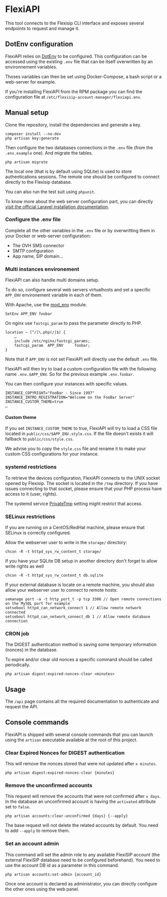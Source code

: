# FlexiAPI

This tool connects to the Flexisip CLI interface and exposes several endpoints to request and manage it.

## DotEnv configuration

FlexiAPI relies on [DotEnv](https://github.com/vlucas/phpdotenv) to be configured. This configuration can be accessed using the existing `.env` file that can be itself overwritten by an environnement variables.

Thoses variables can then be set using Docker-Compose, a bash script or a web-server for example.

If you're installing FlexiAPI from the RPM package you can find the configuration file at `/etc/flexisip-account-manager/flexiapi.env`.

## Manual setup

Clone the repository, install the dependencies and generate a key.

    composer install --no-dev
    php artisan key:generate

Then configure the two databases connections in the `.env` file (from the `.env.example` one). And migrate the tables.

    php artisan migrate

The local one (that is by default using SQLite) is used to store authentications sessions. The remote one should be configured to connect directly to the Flexisip database.

You can also run the test suit using `phpunit`.

To know more about the web server configuration part, you can directly [visit the official Laravel installation documentation](https://laravel.com/docs/8.x).

### Configure the .env file

Complete all the other variables in the `.env` file or by overwritting them in your Docker or web-server configuration:
- The OVH SMS connector
- SMTP configuration
- App name, SIP domain…

### Multi instances environement

FlexiAPI can also handle multi domains setup.

To do so, configure several web servers virtualhosts and set a specific `APP_ENV` environement variable in each of them.

With Apache, use the [mod_env](https://httpd.apache.org/docs/2.4/mod/mod_env.html) module.

    SetEnv APP_ENV foobar

On nginx use `fastcgi_param` to pass the parameter directly to PHP.

    location ~ [^/]\.php(/|$) {
        …
        include /etc/nginx/fastcgi_params;
        fastcgi_param  APP_ENV     foobar;
    }

Note that if `APP_ENV` is not set FlexiAPI will directly use the default `.env` file.

FlexiAPI will then try to load a custom configuration file with the following name `.env.$APP_ENV`. So for the previous example `.env.foobar`.

You can then configure your instances with specific values.

    INSTANCE_COPYRIGHT="FooBar - Since 1997"
    INSTANCE_INTRO_REGISTRATION="Welcome on the FooBar Server"
    INSTANCE_CUSTOM_THEME=true
    …

#### Custom theme

If you set `INSTANCE_CUSTOM_THEME` to true, FlexiAPI will try to load a CSS file located in `public/css/$APP_ENV.style.css`. If the file doesn't exists it will fallback to `public/css/style.css`.

We advise you to copy the `style.css` file and rename it to make your custom CSS configurations for your instance.

### systemd restrictions

To retrieve the devices configuration, FlexiAPI connects to the UNIX socket opened by Flexisip. The socket is located in the `/tmp` directory.
If you have issues connecting to that socket, please ensure that your PHP process have access to it (user, rights).

The systemd service [PrivateTmp](https://access.redhat.com/blogs/766093/posts/1976243) setting might restrict that access.

### SELinux restrictions

If you are running on a CentOS/RedHat machine, please ensure that SELinux is correctly configured.

Allow the webserver user to write in the `storage/` directory:

    chcon -R -t httpd_sys_rw_content_t storage/

If you have your SQLite DB setup in another directory don't forget to allow write rights as well

    chcon -R -t httpd_sys_rw_content_t db.sqlite

If your external database is locate on a remote machine, you should also allow your webserver user to connect to remote hosts:

    semanage port -a -t http_port_t -p tcp 3306 // Open remote connections on the MySQL port for example
    setsebool httpd_can_network_connect 1 // Allow remote network connected
    setsebool httpd_can_network_connect_db 1 // Allow remote database connection

### CRON job

The DIGEST authentication method is saving some temporary information (nonces) in the database.

To expire and/or clear old nonces a specific command should be called periodically.

    php artisan digest:expired-nonces-clear <minutes>

## Usage

The `/api` page contains all the required documentation to authenticate and request the API.

## Console commands

FlexiAPI is shipped with several console commands that you can launch using the `artisan` executable available at the root of this project.

### Clear Expired Nonces for DIGEST authentication

This will remove the nonces stored that were not updated after `x minutes`.

    php artisan digest:expired-nonces-clear {minutes}

### Remove the unconfirmed accounts

This request will remove the accounts that were not confirmed after `x days`. In the database an unconfirmed account is having the `activated` attribute set to `false`.

    php artisan accounts:clear-unconfirmed {days} {--apply}

The base request will not delete the related accounts by default. You need to add `--apply` to remove them.

### Set an account admin

This command will set the admin role to any available FlexiSIP account (the external FlexiSIP database need to be configured beforehand). You need to use the account DB id as a parameter in this command.

    php artisan accounts:set-admin {account_id}

Once one account is declared as administrator, you can directly configure the other ones using the web panel.
